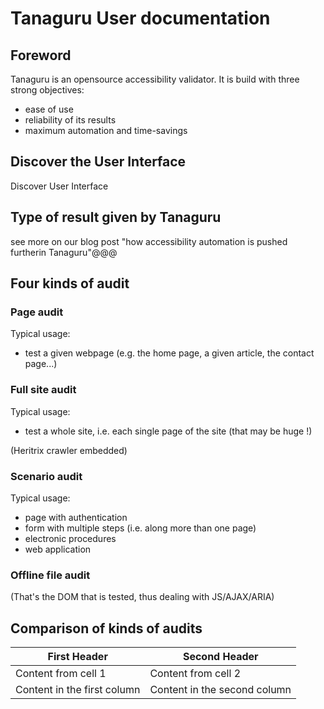 # Tanaguru User documentation

## Foreword

Tanaguru is an opensource accessibility validator. It is build with three strong objectives:

* ease of use
* reliability of its results
* maximum automation and time-savings

## Discover the User Interface

Discover User Interface

## Type of result given by Tanaguru

see more on our blog post "how accessibility automation is pushed furtherin Tanaguru"@@@

## Four kinds of audit

### Page audit

Typical usage:

* test a given webpage (e.g. the home page, a given article, the contact page...)

### Full site audit

Typical usage:

* test a whole site, i.e. each single page of the site (that may be huge !)

(Heritrix crawler embedded)

### Scenario audit 

Typical usage:

* page with authentication
* form with multiple steps (i.e. along more than one page)
* electronic procedures
* web application

### Offline file audit

(That's the DOM that is tested, thus dealing with JS/AJAX/ARIA)

## Comparison of kinds of audits

First Header | Second Header
------------ | -------------
Content from cell 1 | Content from cell 2
Content in the first column | Content in the second column